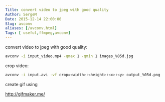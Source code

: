```yaml
---
Title: convert video to jpeg with good quality
Author: SergeM
Date: 2015-12-14 22:00:00
Slug: avconv
aliases: [/avconv.html]
Tags: [ useful,ffmpeg,avconv]
---
```





convert video to jpeg with good quality:
```bash
avconv -i input_video.mp4 -qmax 1 -qmin 1 images_%05d.jpg
```

crop video:
```bash
avconv -i input.avi -vf crop=<width>:<height>:<x>:<y> output_%05d.png
```


create gif using 

http://gifmaker.me/
